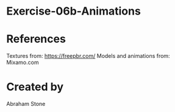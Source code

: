 # Exercise-06b-Animations

# References

Textures from: https://freepbr.com/
Models and animations from: Mixamo.com

# Created by 
Abraham Stone
